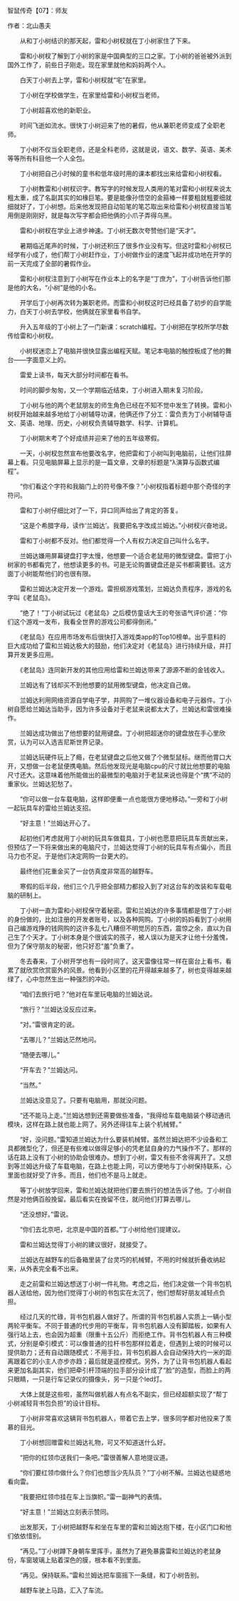 智鼠传奇【07】：师友

作者：北山愚夫

　　从和丁小树结识的那天起，雷和小树杈就在丁小树家住了下来。

　　雷和小树杈了解到丁小树的家是中国典型的三口之家。丁小树的爸爸被外派到国外工作了，前些日子刚走。现在家里就他和妈妈两个人。

　　白天丁小树去上学，雷和小树杈就“宅”在家里。

　　丁小树在学校做学生，在家里给雷和小树杈当老师。

　　丁小树超喜欢他的新职业。

　　时间飞逝如流水。很快丁小树迎来了他的暑假，他从兼职老师变成了全职老师。

　　丁小树不仅当全职老师，还是全科老师，这就是说，语文、数学、英语、美术等等所有科目他一个人全包。

　　丁小树把自己小时候的童书和低年级时用的课本都找出来给雷和小树杈看。

　　丁小树教雷和小树杈识字。教写字的时候发现人类用的笔对雷和小树杈来说太粗太重，成了名副其实的如椽巨笔。要是能像孙悟空的金箍棒一样要粗就粗要细就细就好了，丁小树想。后来他发现把自动铅笔的笔芯取出来给雷和小树杈直接当笔用倒是刚刚好，就是每次写字都会把他俩的小爪子弄得乌黑。

　　雷和小树杈在学业上进步神速。丁小树无数次夸赞他们是“天才”。

　　暑期临近尾声的时候，丁小树还积压了很多作业没有写。但这时雷和小树杈已经学有小成了，他们帮丁小树赶作业，丁小树做作业的速度飞起并成功地在开学的前一天完成了全部的暑假作业。

　　雷和小树杈注意到丁小树写在作业本上的名字是“丁庶为”，丁小树告诉他们那是他的大名，“小树”是他的小名。

　　开学后丁小树再次转为兼职老师。而雷和小树杈这时已经具备了初步的自学能力，白天丁小树去学校，他俩就在家里看书自学。

　　升入五年级的丁小树上了一门新课：scratch编程。丁小树把在学校所学尽数传给雷和小树杈。

　　小树杈迷恋上了电脑并很快显露出编程天赋。笔记本电脑的触控板成了他的舞台——字面意义上的。

　　雷爱上读书，每天大部分时间都在看书。

　　时间的脚步匆匆，又一个学期临近结束，丁小树进入期末复习阶段。

　　丁小树与他的两个老鼠朋友的师生角色已经在不知不觉中发生了转换。雷和小树杈开始越来越多地给丁小树辅导功课，他俩还作了分工：雷负责为丁小树辅导语文、英语、地理、历史，小树杈负责辅导数学、科学、计算机。

　　丁小树期末考了个好成绩并迎来了他的五年级寒假。

　　一天，小树杈忽然宣布他要改名字，他把雷和丁小树叫到电脑前，让他们往屏幕上看。只见电脑屏幕上显示的是一篇文章，文章的标题是“λ演算与函数式编程”。

　　“你们看这个字符和我脑门上的符号像不像？”小树杈指着标题中那个奇怪的字符问。

　　雷和丁小树仔细比对了一下，异口同声给出了肯定的答复。

　　“这是个希腊字母，读作‘兰姆达’。我要把名字改成兰姆达。”小树杈兴奋地说。

　　雷和丁小树都不反对。他们都觉得一个人有权力决定自己叫什么名字。

　　兰姆达嫌用屏幕键盘打字太慢，他想要一个适合老鼠用的微型键盘。雷把丁小树家的书都看完了，他想读更多的书。可是无论购置键盘还是买书都需要钱。这方面丁小树能帮他们的也很有限。

　　雷和兰姆达决定开发一个游戏。雷担纲游戏策划，兰姆达负责程序，游戏的名字叫《老鼠岛》。

　　“绝了！”丁小树试玩过《老鼠岛》之后模仿童话大王的夸张语气评价道：“你们这个游戏一发布，我看全世界的游戏公司都得倒闭。”

　　《老鼠岛》在应用市场发布后很快打入游戏类app的Top10榜单。出乎意料的巨大成功给了雷和兰姆达极大的鼓励，他们决定对《老鼠岛》进行持续升级，并打算开发更多应用。

　　《老鼠岛》连同新开发的其他应用给雷和兰姆达带来了源源不断的金钱收入。

　　兰姆达有了钱却买不到他想要的鼠用微型键盘，他决定自己做。

　　兰姆达利用网络资源自学电子学，并网购了一堆仪器设备和电子元器件。丁小树自愿给兰姆达当助手，因为许多设备对于老鼠来说都太大了，兰姆达和雷很难操作。

　　兰姆达成功做出了他想要的鼠用键盘。丁小树把超迷你的键盘放在手心里欣赏，认为可以入选吉尼斯世界记录。

　　兰姆达玩硬件玩上了瘾，在老鼠键盘之后他又做了个微型鼠标。继而他胃口大开，又想做一台老鼠便携电脑。然后他发现光是电脑cpu的尺寸就比他想要的电脑尺寸还大。这意味着他所能做出的最微型的电脑对于老鼠来说也得是个“携”不动的重家伙。兰姆达犯愁了。

　　“你可以做一台车载电脑，这样即便重一点也能很方便地移动。”一旁和丁小树一起玩具车的雷给兰姆达支招。

　　“好主意！”兰姆达开心了。

　　起初他们考虑就用丁小树的玩具车做载具，丁小树也愿意把玩具车贡献出来，但预估了一下将来做出来的电脑尺寸，兰姆达觉得丁小树的玩具车有点偏小，而且马力也不足。于是他们决定网购一台更大的。

　　最终他们花重金买了一台仿真度非常高的越野车。

　　寒假的后半段，他们三个几乎把全部精力都投入到了对这台车的改装和车载电脑的研制上。

　　丁小树一直为雷和小树杈保守着秘密。雷和兰姆达的许多事情都是借了丁小树的身份做的，比如注册的开发者账号，以及各种网购。丁小树的妈妈看到丁小树用自己编游戏挣的钱网购的这许多乱七八糟但不明觉厉的东西，震惊之余，直以为自己生了个天才。丁小树本身是个很诚实的孩子，被人误以为是天才让他十分羞愧，但为了保守朋友的秘密，他只好忍“羞”负重了。

　　冬去春来，丁小树开学也有一段时间了。这天雷像往常一样在窗台上看书，看累了就欣赏欣赏窗外的风景。他看到小区里的花开得越来越多了，树也变得越来越绿了，心中忽然生出一种强烈的冲动。

　　“咱们去旅行吧？”他对在车里玩电脑的兰姆达说。

　　“旅行？”兰姆达没反应过来。

　　“对。”雷很肯定的说。

　　“去哪儿？”兰姆达茫然地问。

　　“随便去哪儿。”

　　“开车去？”兰姆达问。

　　“当然。”

　　兰姆达没意见了。只要有电脑用，那就没问题。

　　“还不能马上走。”兰姆达想到还需要做些准备，“我得给车载电脑装个移动通讯模块，这样在路上就也能上网了。另外还得往车上装个机械臂。”

　　“好，没问题。”雷知道兰姆达为什么要装机械臂。虽然兰姆达把不少设备和工具都微型化了，但还是有些难以做得足够小的凭老鼠自身的力气操作不了。那样的话在路上没有丁小树的协助会很难办。想到丁小树，雷又有些不舍得离开了。又想到等兰姆达升级了车载电脑，在路上也能上网，可以方便地与丁小树保持联系，心里面也就好受了许多。而且，他们也不是马上就走。

　　等丁小树放学回来，雷和兰姆达就把他们要去旅行的想法告诉了他。丁小树自然是对他俩百般挽留。最后看实在挽留不住，就问他们打算去哪儿。

　　“还没想好。”雷说。

　　“你们去北京吧，北京是中国的首都。”丁小树给他们提建议。

　　雷和兰姆达觉得丁小树的建议很好，就接受了。

　　兰姆达在越野车的后备箱里装了台灵巧的机械臂。不用的时候就折叠收纳起来，从外表完全看不出来。

　　走之前雷和兰姆达想送丁小树一件礼物。考虑之后，他们决定做一个背书包机器人送给他，因为他们觉得丁小树的书包实在太沉了，他们想帮好朋友减轻点负担。

　　经过几天的忙碌，背书包机器人做好了。所谓的背书包机器人实质上一辆小型两轮平衡车。不同于普通的代步用的平衡车，背书包机器人没有脚踏板，如果有人强行站上去，也会因为超重（限重十五公斤）而拒绝工作。背书包机器人有三种模式，分别是牵引模式：可以像普通的拉杆书包那样拉着走，但遇到上坡的时候可以提供助力；还有自动跟随模式：不用手拉，背书包机器人会自动保持大约一米的距离跟着它的小主人亦步亦趋；最后就是遥控模式。另外，为了让背书包机器人看起来更加名副其实，他们把牵引杆顶端的拉手部分设计成了“脸”的造型，而脸上的两只眼睛，一只是行车记录仪的摄像头，另一只是个led灯。

　　大体上就是这些啦，虽然叫做机器人有点名不副实，但已经超额实现了“帮丁小树减轻背书包负担”的设计目标。

　　丁小树非常喜欢这辆背书包机器人，带着它去上学，很多同学都对他投来了羡慕的目光。

　　丁小树想回赠雷和兰姆达礼物，可又不知道送什么好。

　　“把你的红领巾送我们一条吧。”雷很善解人意地提议道。

　　“你们要红领巾做什么？你们也想当少先队员？”丁小树不解。兰姆达也疑惑地看向雷。

　　“我要把红领巾挂在车上当旗帜。”雷一副神气的表情。

　　“好主意！”兰姆达立刻表示赞同。

　　出发那天，丁小树把越野车和坐在车里的雷和兰姆达抱下楼，在小区门口和他们依依惜别。

　　“再见。”丁小树蹲下身朝车里挥手，虽然为了避免暴露雷和兰姆达的老鼠身份，车窗玻璃上贴着深色的膜，根本看不到里面。

　　“再见。保持联系。”雷和兰姆达把车窗摇下一条缝，和丁小树告别。

　　越野车驶上马路，汇入了车流。
